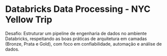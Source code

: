 # Databricks Data Processing - NYC Yellow Trip

Desafio: Estruturar um pipeline de engenharia de dados no ambiente
Databricks, respeitando as boas práticas de arquitetura em camadas (Bronze, Prata e Gold), com
foco em confiabilidade, automação e análise de dados.
